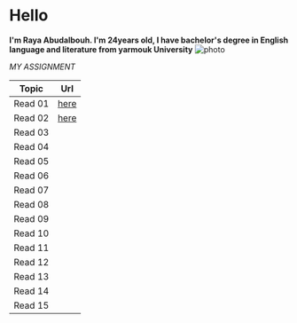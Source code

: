 # Hello
**I'm Raya Abudalbouh. I'm 24years old, I have bachelor's degree in English language and literature from yarmouk University**
![photo](https://scontent.famm6-1.fna.fbcdn.net/v/t1.0-9/122098946_3454115184668491_7769663975691825232_o.jpg?_nc_cat=102&ccb=2&_nc_sid=174925&_nc_eui2=AeHOXTmjPcEykeRU8eeQo3S22fRqiYV0HMLZ9GqJhXQcwim9gEISfm4bFrY_i2hhhGik7xH7DE9YqeXC9Ulvfhtb&_nc_ohc=wQXP42xhQygAX9viVMO&_nc_ht=scontent.famm6-1.fna&oh=ba0a3bb7f30d90f494510071fde2fde3&oe=6016EC48)

 *MY ASSIGNMENT*

Topic     |  Url
----------|----------
Read 01 |[here](https://raya33.github.io/Code-201-Reading-Notes/Read%2001/)
Read 02 |[here](https://raya33.github.io/Code-201-Reading-Notes/Read%2002/class-02)
Read 03 |
Read 04 |
Read 05 |
Read 06 |
Read 07 |
Read 08 |
Read 09 |
Read 10 |
Read 11 |
Read 12 |
Read 13 |
Read 14 |
Read 15 |
